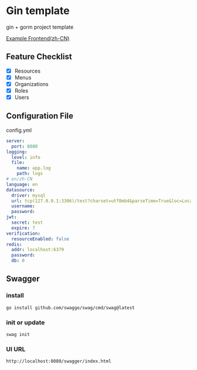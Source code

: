# Gin template
gin + gorm project template

[Example Frontend(zh-CN)](https://github.com/SShnoodles/gin-admin-frontend-template)

## Feature Checklist
* [x] Resources
* [x] Menus
* [x] Organizations
* [x] Roles
* [x] Users

## Configuration File
config.yml

```yaml
server:
  port: 8080
logging:
  level: info
  file:
    name: app.log
    path: logs
# en/zh-CN
language: en
datasource:
  driver: mysql
  url: tcp(127.0.0.1:3306)/test?charset=utf8mb4&parseTime=True&loc=Local
  username: 
  password: 
jwt:
  secret: test
  expire: 7
verification:
  resourceEnabled: false
redis:
  addr: localhost:6379
  password:
  db: 0
```

## Swagger
### install
```shell
go install github.com/swaggo/swag/cmd/swag@latest
```
### init or update
```shell
swag init
```
### UI URL
```shell
http://localhost:8080/swagger/index.html
```

